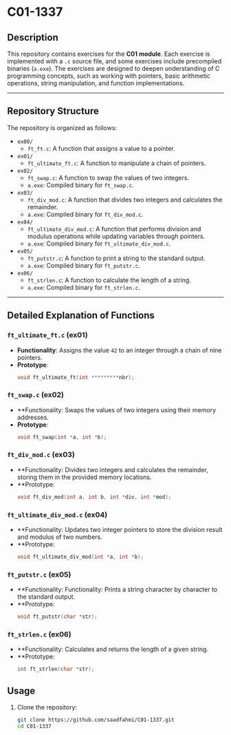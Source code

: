 # C01-1337

## Description

This repository contains exercises for the **C01 module**. Each exercise is implemented with a `.c` source file, and some exercises include precompiled binaries (`a.exe`). The exercises are designed to deepen understanding of C programming concepts, such as working with pointers, basic arithmetic operations, string manipulation, and function implementations.

---

## Repository Structure

The repository is organized as follows:

- `ex00/`
  - `ft_ft.c`: A function that assigns a value to a pointer.
- `ex01/`
  - `ft_ultimate_ft.c`: A function to manipulate a chain of pointers.
- `ex02/`
  - `ft_swap.c`: A function to swap the values of two integers.
  - `a.exe`: Compiled binary for `ft_swap.c`.
- `ex03/`
  - `ft_div_mod.c`: A function that divides two integers and calculates the remainder.
  - `a.exe`: Compiled binary for `ft_div_mod.c`.
- `ex04/`
  - `ft_ultimate_div_mod.c`: A function that performs division and modulus operations while updating variables through pointers.
  - `a.exe`: Compiled binary for `ft_ultimate_div_mod.c`.
- `ex05/`
  - `ft_putstr.c`: A function to print a string to the standard output.
  - `a.exe`: Compiled binary for `ft_putstr.c`.
- `ex06/`
  - `ft_strlen.c`: A function to calculate the length of a string.
  - `a.exe`: Compiled binary for `ft_strlen.c`.

---

## Detailed Explanation of Functions

### `ft_ultimate_ft.c` (ex01)
- **Functionality**: Assigns the value `42` to an integer through a chain of nine pointers.
- **Prototype**:
  ```c
  void ft_ultimate_ft(int *********nbr);
### `ft_swap.c` (ex02)
- **Functionality: Swaps the values of two integers using their memory addresses.
- **Prototype**:
  ```c
  void ft_swap(int *a, int *b);
### `ft_div_mod.c` (ex03)
- **Functionality: Divides two integers and calculates the remainder, storing them in the provided memory locations.
- **Prototype:
  ```c
  void ft_div_mod(int a, int b, int *div, int *mod);
### `ft_ultimate_div_mod.c` (ex04)
- **Functionality: Updates two integer pointers to store the division result and modulus of two numbers.
- **Prototype:
  ```c
  void ft_ultimate_div_mod(int *a, int *b);
 ### `ft_putstr.c` (ex05)
- **Functionality: Functionality: Prints a string character by character to the standard output.
- **Prototype:
  ```c
  void ft_putstr(char *str);
### `ft_strlen.c` (ex06)
- **Functionality: Calculates and returns the length of a given string.
- **Prototype:
  ```c
  int ft_strlen(char *str);
 ## Usage
1. Clone the repository:
   ```bash
   git clone https://github.com/saadfahmi/C01-1337.git
   cd C01-1337
  














  
